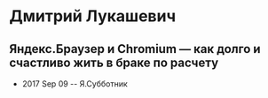 # Дмитрий Лукашевич

## Яндекс.Браузер и Chromium — как долго и счастливо жить в браке по расчету
- 2017 Sep 09 -- Я.Субботник    
